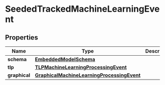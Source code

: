 
# SeededTrackedMachineLearningEvent

## Properties
Name | Type | Description | Notes
------------ | ------------- | ------------- | -------------
**schema** | [**EmbeddedModelSchema**](EmbeddedModelSchema) |  |  [optional]
**tlp** | [**TLPMachineLearningProcessingEvent**](TLPMachineLearningProcessingEvent) |  |  [optional]
**graphical** | [**GraphicalMachineLearningProcessingEvent**](GraphicalMachineLearningProcessingEvent) |  |  [optional]



